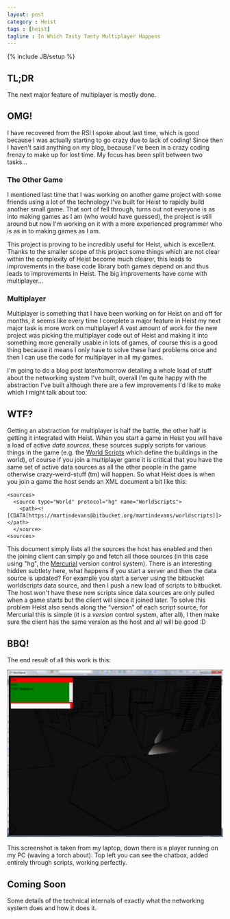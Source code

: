 ```yaml
---
layout: post
category : Heist
tags : [heist]
tagline : In Which Tasty Tasty Multiplayer Happens
---
```

{% include JB/setup %}


## TL;DR

The next major feature of multiplayer is mostly done.

## OMG!

I have recovered from the RSI I spoke about last time, which is good because I was actually starting to go crazy due to lack of coding! Since then I haven't said anything on my blog, because I've been in a crazy coding frenzy to make up for lost time. My focus has been split between two tasks...

### The Other Game

I mentioned last time that I was working on another game project with some friends using a lot of the technology I've built for Heist to rapidly build another small game. That sort of fell through, turns out not everyone is as into making games as I am (who would have guessed), the project is still around but now I'm working on it with a more experienced programmer who is as in to making games as I am.

This project is proving to be incredibly useful for Heist, which is excellent. Thanks to the smaller scope of this project some things which are not clear within the complexity of Heist become much clearer, this leads to improvements in the base code library both games depend on and thus leads to improvements in Heist. The big improvements have come with multiplayer...

### Multiplayer

Multiplayer is something that I have been working on for Heist on and off for months, it seems like every time I complete a major feature in Heist my next major task is more work on multiplayer! A vast amount of work for the new project was picking the multiplayer code out of Heist and making it into something more generally usable in lots of games, of course this is a good thing because it means I only have to solve these hard problems once and then I can use the code for multiplayer in all my games.

I'm going to do a blog post later/tomorrow detailing a whole load of stuff about the networking system I've built, overall I'm quite happy with the abstraction I've built although there are a few improvements I'd like to make which I might talk about too.

## WTF?

Getting an abstraction for multiplayer is half the battle, the other half is getting it integrated with Heist. When you start a game in Heist you will have a load of active *data sources*, these sources supply scripts for various things in the game (e.g. the [World Scripts](https://bitbucket.org/martindevans/worldscripts/src) which define the buildings in the world), of course if you join a multiplayer game it is critical that you have the same set of active data sources as all the other people in the game otherwise crazy-weird-stuff (tm) will happen. So what Heist does is when you join a game the host sends an XML document a bit like this:

    <sources>
      <source type="World" protocol="hg" name="WorldScripts">
        <path><![CDATA[https://martindevans@bitbucket.org/martindevans/worldscripts]]></path>
      </source>
    <sources>

This document simply lists all the sources the host has enabled and then the joining client can simply go and fetch all those sources (in this case using "hg", the [Mercurial](http://mercurial.selenic.com/) version control system). There is an interesting hidden subtlety here, what happens if you start a server and then the data source is updated? For example you start a server using the bitbucket worldscripts data source, and then I push a new load of scripts to bitbucket. The host won't have these new scripts since data sources are only pulled when a game starts but the client will since it joined later. To solve this problem Heist also sends along the "version" of each script source, for Mercurial this is simple (it is a _version_ control system, after all), I then make sure the client has the same version as the host and all will be good :D

## BBQ!

The end result of all this work is this:

![OMG! WTF? BBQ!](/assets/omgwtfbbq.png)

This screenshot is taken from my laptop, down there is a player running on my PC (waving a torch about). Top left you can see the chatbox, added entirely through scripts, working perfectly.

## Coming Soon

Some details of the technical internals of exactly what the networking system does and how it does it.